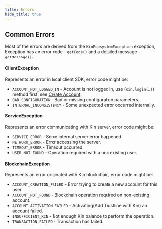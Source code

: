```yaml
---
title: Errors
hide_title: true
---
```


## Common Errors
Most of the errors are derived from the `KinEcosystemException` exception, Exception has an error code - `getCode()` and a detailed message - `getMessage()`.

#### ClientException
Represents an error in local client SDK, error code might be:
* `ACCOUNT_NOT_LOGGED_IN` - Account is not logged in, use (`Kin.login(…)`) method first. see [Create Account](api_create_account.md).
* `BAD_CONFIGURATION` - Bad or missing configuration parameters.
* `INTERNAL_INCONSISTENCY` - Some unexpected error occurred internally.

#### ServiceException
Represents an error communicating with Kin server, error code might be:
* `SERVICE_ERROR` - Some internal server error happened.
* `NETWORK_ERROR` - Error accessing the server.
* `TIMEOUT_ERROR` - Timeout occurred.
* `USER_NOT_FOUND` - Operation required with a non existing user.

#### BlockchainException
Represents an error originated with Kin blockchain, error code might be:
* `ACCOUNT_CREATION_FAILED` - Error trying to create a new account for this user.
* `ACCOUNT_NOT_FOUND` - Blockchain operation required on non-existing account.
* `ACCOUNT_ACTIVATION_FAILED` - Activating(Add Trustline with Kin) an account failed.
* `INSUFFICIENT_KIN` - Not enough Kin balance to perform the operation.
* `TRANSACTION_FAILED` - Transaction has failed.
